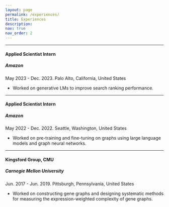 ```yaml
---
layout: page
permalink: /experiences/
title: Experiences
description: 
nav: true
nav_order: 2
---
```


---

#### __Applied Scientist Intern__

##### __Amazon__

May 2023 - Dec. 2023. Palo Alto, California, United States

- Worked on generative LMs to improve search ranking performance.

---

#### __Applied Scientist Intern__

##### __Amazon__

May 2022 - Dec. 2022. Seattle, Washington, United States

- Worked on pre-training and fine-tuning on graphs using large language models and graph neural networks.

---

#### __Kingsford Group, CMU__

##### __Carnegie Mellon University__

Jun. 2017 - Jun. 2019. Pittsburgh, Pennsylvania, United States

- Worked on constructing gene graphs and designing systematic methods for measuring the expression-weighted complexity of gene graphs.



